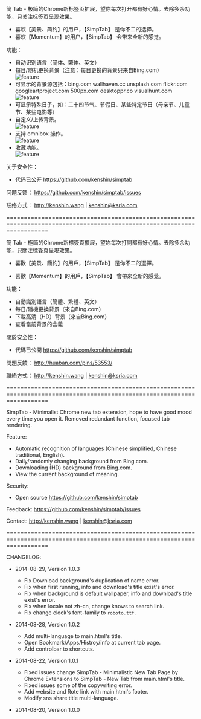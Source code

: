 简 Tab - 极简的Chrome新标签页扩展，望你每次打开都有好心情。去除多余功能，只关注标签页呈现效果。

- 喜欢【美景、简约】的用户，【SimpTab】 是你不二的选择。
- 喜欢【Momentum】的用户，【SimpTab】 会带来全新的感觉。

功能：
- 自动识别语言（简体、繁体、英文）
- 每日/随机更换背景（注意：每日更换的背景只来自Bing.com）   
  ![feature](http://i.imgur.com/JnwGMjw.png)
- 可显示的背景源包括：bing.com wallhaven.cc unsplash.com flickr.com googleartproject.com 500px.com desktoppr.co visualhunt.com  
  ![feature](http://i.imgur.com/G2TNahV.png)
- 可显示特殊日子，如：二十四节气、节假日、某些特定节日（母亲节、儿童节、某些电影等）
- 自定义/上传背景。  
  ![feature](http://i.imgur.com/3xZew89.png)
- 支持 omnibox 操作。  
  ![feature](http://i.imgur.com/IAw6PDb.png)
- 收藏功能。  
  ![feature](http://i.imgur.com/4xirs2N.png)

关于安全性：
- 代码已公开 https://github.com/kenshin/simptab

问题反馈：
https://github.com/kenshin/simptab/issues

联络方式：
http://kenshin.wang | kenshin@ksria.com

========================================================================================================================

簡 Tab - 極簡的Chrome新標簽頁擴展，望妳每次打開都有好心情。去除多余功能，只關注標簽頁呈現效果。

- 喜歡【美景、簡約】的用戶，【SimpTab】 是你不二的選擇。

- 喜歡【Momentum】的用戶，【SimpTab】 會帶來全新的感覺。

功能：
- 自動識別語言（簡體、繁體、英文）
- 每日/隨機更換背景（來自Bing.com）
- 下載高清（HD）背景（來自Bing.com）
- 查看當前背景的含義

關於安全性：
- 代碼已公開 https://github.com/kenshin/simptab

問題反饋：
http://huaban.com/pins/53553/

聯絡方式：
http://kenshin.wang | kenshin@ksria.com

========================================================================================================================

SimpTab - Minimalist Chrome new tab extension, hope to have good mood every time you open it. Removed redundant function, focused tab rendering.

Feature:
- Automatic recognition of languages (Chinese simplified, Chinese traditional, English).
- Daily/randomly changing background from Bing.com.
- Downloading (HD) background from Bing.com.
- View the current background of meaning.

Security:
- Open source https://github.com/kenshin/simptab

Feedback:
https://github.com/kenshin/simptab/issues

Contact:
http://kenshin.wang | kenshin@ksria.com

========================================================================================================================

CHANGELOG:
- 2014-08-29, Version 1.0.3
  * Fix Download background's duplication of name error.
  * Fix when first running, info and download's title exist's error.
  * Fix when background is default wallpaper, info and download's title exist's error.
  * Fix when locale not zh-cn, change knows to search link.
  * Fix change clock's font-family to `roboto.ttf`.

- 2014-08-28, Version 1.0.2
  * Add multi-language to main.html's title.
  * Open Bookmark/Apps/Histroy/Info at current tab page.
  * Add controlbar to shortcuts.

- 2014-08-22, Version 1.0.1
  * Fixed issues change SimpTab - Minimalistic New Tab Page by Chrome Extensions to SimpTab - New Tab from main.html's title.
  * Fixed issues some of the copywriting error.
  * Add website and Rote link with main.html's footer.
  * Modify sns share title multi-language.

- 2014-08-20, Version 1.0.0
